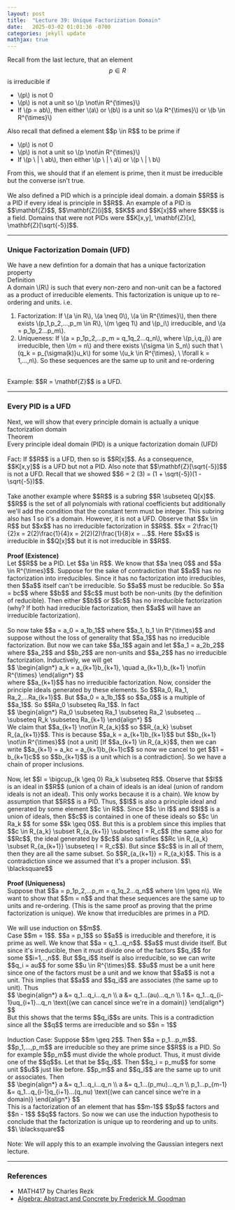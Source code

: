 ```yaml
---
layout: post
title:  "Lecture 39: Unique Factorization Domain"
date:   2025-03-02 01:01:36 -0700
categories: jekyll update
mathjax: true
---
```

Recall from the last lecture, that an element $$p \in R$$ is irreducible if
<ul>
	<li>\(p\) is not 0</li>
	<li>\(p\) is not a unit so \(p \not\in R^{\times}\)</li>
	<li>If \(p = ab\), then either \(a\) or \(b\) is a unit so \(a R^{\times}\) or \(b \in R^{\times}\)</li>
</ul>
Also recall that defined a element $$p \in R$$ to be prime if
<ul>
	<li>\(p\) is not 0</li>
	<li>\(p\) is not a unit so \(p \not\in R^{\times}\)</li>
	<li>If \(p \ | \ ab\), then either \(p \ | \ a\) or \(p \ | \ b\)</li>
</ul>
From this, we should that if an element is prime, then it must be irreducible but the converse isn't true.
<br>
<br>
We also defined a PID which is a principle ideal domain. a domain $$R$$ is a PID if every ideal is principle in $$R$$. An example of a PID is $$\mathbf{Z}$$, $$\mathbf{Z}[i]$$, $$K$$ and $$K[x]$$ where $$K$$ is a field. Domains that were not PIDs were $$K[x,y], \mathbf{Z}[x], \mathbf{Z}[\sqrt{-5}]$$. 
<hr>

<!------------------------------------------------------------------------->
<h3>Unique Factorization Domain (UFD)</h3>
We have a new defintion for a domain that has a unique factorization property
<br>
<!--------------------------------------->
<div class="mintheaderdiv">
Definition
</div>
<div class="mintbodydiv">
A domain \(R\) is such that every non-zero and non-unit can be a factored as a product of irreducible elements. This factorization is unique up to re-ordering and units. i.e.
<ol>
	<li>Factorization: If \(a \in R\), \(a \neq 0\), \(a \in R^{\times}\), then there exists \(p_1,p_2,...,p_m \in R\), \(m \geq 1\) and \(p_i\) irreducible, and \(a = p_1p_2...p_m\).</li>
	<li>Uniqueness: If \(a = p_1p_2,...p_m = q_1q_2...q_n\), where \(p_i,q_j\) are irreducible, then \(m = n\) and there exists \(\sigma \in S_n\) such that \(q_k = p_{\sigma(k)}u_k\) for some \(u_k \in R^{\times}, \ \forall k = 1,...,n\). So these sequences are the same up to unit and re-ordering</li>
</ol>
</div>
<br>
Example: $$R = \mathbf{Z}$$ is a UFD.
<hr>

<!------------------------------------------------------------------------->
<h3>Every PID is a UFD</h3>
Next, we will show that every principle domain is actually a unique factorization domain
<br>
<!--------------------------------------->
<div class="yellowheaderdiv">
Theorem
</div>
<div class="yellowbodydiv">
Every principle ideal domain (PID) is a unique factorization domain (UFD)
</div>
<!--------------------------------------->
<br>
Fact: If $$R$$ is a UFD, then so is $$R[x]$$. As a consequence, $$K[x,y]$$ is a UFD but not a PID. Also note that $$\mathbf{Z}[\sqrt{-5}]$$ is not a UFD. Recall that we showed $$6 = 2 (3) = (1 + \sqrt{-5})(1 - \sqrt{-5})$$.
<br>
<br>
Take another example where $$R$$ is a subring $$R \subseteq Q[x]$$. $$R$$ is the set of all polynomials with rational coefficients but additionally we'll add the condition that the constant term must be integer. This subring also has 1 so it's a domain. However, it is not a UFD. Observe that $$x \in R$$ but $$x$$ has no irreducible factorization in $$R$$. $$x = 2\frac{1}{2}x = 2(2)\frac{1}{4}x = 2(2)(2)\frac{1}{8}x = ...$$. Here $$x$$ is irreducible in $$Q[x]$$ but it is not irreducible in $$R$$. 
<br>
<br>
<b>Proof (Existence)</b>
<br>
Let $$R$$ be a PID. Let $$a \in R$$. We know that $$a \neq 0$$ and $$a \in R^{\times}$$. Suppose for the sake of contradiction that $$a$$ has no factorization into irreducibles. Since it has no factorization into irreducibles, then $$a$$ itself can't be irreducible. So $$a$$ must be reducible. So $$a = bc$$ where $$b$$ and $$c$$ must both be non-units (by the definition of reducible). Then either $$b$$ or $$c$$ has no irreducible factorization (why? If both had irreducible factorization, then $$a$$ will have an irreducible factorization).
<br>
<br>
So now take $$a = a_0 = a_1b_1$$ where $$a_1, b_1 \in R^{\times}$$ and suppose without the loss of generality that $$a_1$$ has no irreducible factorization. But now we can take $$a_1$$ again and let $$a_1 = a_2b_2$$ where $$a_2$$ and $$b_2$$ are non-units and $$a_2$$ has no irreducible factorization. Inductively, we will get
<div>
$$
\begin{align*}
a_k = a_{k+1}b_{k+1}, \quad a_{k+1},b_{k+1} \not\in R^{\times} 
\end{align*}
$$
</div>
where $$a_{k+1}$$ has no irreducible factorization. Now, consider the principle ideals generated by these elements. So $$Ra_0, Ra_1, Ra_2,...Ra_{k+1}$$. But $$a_0 = a_1b_1$$ so $$a_0$$ is a multiple of $$a_1$$. So $$Ra_0 \subseteq Ra_1$$. In fact
<div>
$$
\begin{align*}
Ra_0 \subseteq Ra_1 \subseteq Ra_2 \subseteq ... \subseteq R_k \subseteq Ra_{k+1}
\end{align*}
$$
</div>
We claim that $$a_{k+1} \not\in R_{a_k}$$ so $$R_{a_k} \subset R_{a_{k+1}}$$. This is because $$a_k = a_{k+1}b_{k+1}$$  but $$b_{k+1} \not\in R^{\times}$$ (not a unit) [If $$a_{k+1} \in R_{a_k}$$, then we can write $$a_{k+1} = a_kc = a_{k+1}b_{k+1}c$$ so now we cancel to get $$1 = b_{k+1}c$$ so $$b_{k+1}$$ is a unit which is a contradiction]. So we have a chain of proper inclusions.
<br>
<br>
Now, let $$I = \bigcup_{k \geq 0} Ra_k \subseteq R$$. Observe that $$I$$ is an ideal in $$R$$ (union of a chain of ideals is an ideal (union of random ideals is not an ideal). This only works because it is a chain). We know by assumption that $$R$$ is a PID. Thus, $$I$$ is also a principle ideal and generated by some element $$c \in R$$. Since $$c \in I$$ and $$I$$ is a union of ideals, then $$c$$ is contained in one of these ideals so $$c \in  Ra_k $$ for some $$k \geq 0$$. But this is a problem since this implies that $$c \in R_{a_k} \subset R_{a_{k+1}} \subseteq I = R_c$$ (the same also for $$Rc$$, the ideal generated by $$c$$ also satisfies $$Rc \in R_{a_k} \subset R_{a_{k+1}} \subseteq I = R_c$$). But since $$c$$ is in all of them, then they are all the same subset. So $$R_{a_{k+1}} = R_{a_k}$$. This is a contradiction since we assumed that it's a proper inclusion. $$\ \blacksquare$$
<br>
<br>
<b>Proof (Uniqueness)</b>
<br>
Suppose that $$a = p_1p_2,...p_m = q_1q_2...q_n$$ where \(m \geq n\). We want to show that $$m = n$$ and that these sequences are the same up to units and re-ordering. (This is the same proof as proving that the prime factorization is unique). We know that irreducibles are primes in a PID. 
<br>
<br>
We will use induction on $$m$$. <br>
Case $$m = 1$$. $$a = p_1$$ so $$a$$ is irreducible and therefore, it is prime as well. We know that $$a = q_1...q_n$$. $$a$$ must divide itself. But since it's irreducible, then it must divide one of the factors $$q_i$$ for some $$i=1,..,n$$. But $$q_i$$ itself is also irreducible, so we can write $$q_i = au$$ for some $$u \in R^{\times}$$. $$u$$ must be a unit here since one of the factors must be a unit and we know that $$a$$ is not a unit. This implies that $$a$$ and $$q_i$$ are associates (the same up to unit). Thus
<div>
$$
\begin{align*}
a &= q_1...q_i...q_n \\
a &= q_1...(au)...q_n \\
1 &= q_1...q_{i-1}uq_{i+1}...q_n \text{(we can cancel since we're in a domain)}
\end{align*}
$$
</div>
But this shows that the terms $$q_i$$s are units. This is a contradiction since all the $$q$$ terms are irreducible and so $$n = 1$$
<br>
<br>
Induction Case: Suppose $$m \geq 2$$. Then $$a = p_1...p_m$$.  $$p_1,...,p_m$$ are irreducible so they are prime since $$R$$ is a PID. So for example $$p_m$$ must divide the whole product. Thus, it must divide one of the $$q$$s. Let that be $$q_i$$. Then $$q_i = p_mu$$ for some unit $$u$$ just like before. $$p_m$$ and $$q_i$$ are the same up to unit or associates. Then
<div>
$$
\begin{align*}
a &= q_1...q_i...q_n \\
a &= q_1...(p_mu)...q_n \\
p_1...p_{m-1} &= q_1...q_{i-1}q_{i+1}...(q_nu) \text{(we can cancel since we're in a domain)}
\end{align*}
$$
</div>
This is a factorization of an element that has $$m-1$$ $$p$$ factors and $$n - 1$$ $$q$$ factors. So now we can use the induction hypothesis to conclude that the factorization is unique up to reordering and up to units. $$\ \blacksquare$$
<br>
<br>
Note: We will apply this to an example involving the Gaussian integers next lecture.
<hr>

<!------------------------------------------------------------------------->
<h3>References</h3>
<ul>
	<li>MATH417 by Charles Rezk</li>
	<li><a href="https://homepage.divms.uiowa.edu/~goodman/algebrabook.dir/algebrabook.html">Algebra: Abstract and Concrete by Frederick M. Goodman</a></li>
</ul>























